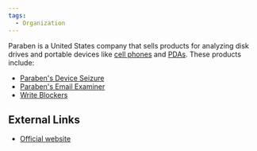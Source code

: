 ```yaml
---
tags:
  - Organization
---
```

Paraben is a United States company that sells products for analyzing disk
drives and portable devices like [cell phones](cell_phones.md) and
[PDAs](pdas.md). These products include:

* [Paraben's Device Seizure](paraben's_device_seizure.md)
* [Paraben's Email Examiner](paraben's_email_examiner.md)
* [Write Blockers](write_blockers.md)

## External Links

* [Official website](http://www.paraben.com/)
